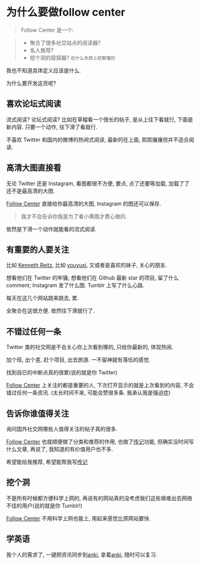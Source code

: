 # 为什么要做follow center

>Follow Center 是一个:

> * 聚合了很多社交站点的阅读器? 
> * 名人推荐? 
> * 挖个洞的窥探器? `在什么东西上挖都懂的`

我也不知道具体定义应该是什么.

为什么要开发这货呢?

## 喜欢论坛式阅读
流式阅读? 论坛式阅读? 比如在草榴看一个很长的帖子, 是从上往下看就行, 下面是新内容. 只要一个动作, 往下滑了看就行.

不喜欢 Twitter 和国内的微博的热闹式阅读, 最新的在上面, 熙熙攘攘但并不适合阅读.

## 高清大图直接看
无论 Twitter 还是 Instagram, 看图都很不方便, 要点, 点了还要等加载, 加载了了还不是最高清的大图.

[Follow Center](https://follow.center) 直接给你最高清的大图, Instagram 的图还可以保存.

> 我才不会告诉你我是为了看小黄图才费心做的.

依然是下滑一个动作就能看的流式阅读.

## 有重要的人要关注
比如 [Kenneth Reitz](https://follow.center/God/kennethreitz), 比如 [youyuxi](https://follow.center/God/youyuxi), 又或者是喜欢的妹子, 关心的朋友.

想看他们在 Twitter 的牢骚; 想看他们在 Github 最新 star 的项目, 留了什么 comment; Instagram 发了什么图. Tumblr 上写了什么心路.

每天在这几个网站跳来跳去, 累.

全聚合在这很方便. 依然往下滑就行了.

## 不错过任何一条
Twitter 类的社交网是不会关心你上次看到哪的, 只给你最新的, 体现热闹.

加个班, 出个差, 赶个项目, 出去旅游.  一不留神就有落伍的感觉.

找到自已的中断点真的很累(说的就是你 Twitter)

[Follow Center](https://follow.center) 上关注的都是重要的人, 下次打开显示的就是上次看到的内容, 不会错过任何一条资讯. (太长时间不来, 可能会赞很多条. 我承认我是强迫症)

## 告诉你谁值得关注
询问国外社交网哪些人值得关注的帖子真的很多.

[Follow Center](https://follow.center) 也就顺便做了分类和推荐的作用, 也做了[传记](https://follow.center/Bio)功能, 但确实没时间写什么文章, 再说了, 我知道的有价值用户也不多.

希望能给我推荐, 希望能帮我写[传记](https://follow.center/Bio)
## 挖个洞
不是所有时候都方便科学上网的, 再说有的网站真的没考虑我们这些艰难出去网络不佳的用户(说的就是你 Tumblr!)

[Follow Center](https://follow.center) 不用科学上网也能上, 用起来感觉比原网站要快.
## 学英语
我个人的需求了, 一键把资讯同步到[anki](https://ankiweb.net), 拿着[anki](https://ankiweb.net), 随时可以复习.
